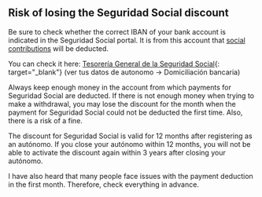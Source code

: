 ## Risk of losing the Seguridad Social discount

Be sure to check whether the correct IBAN of your bank account is indicated in the Seguridad Social portal. It is from
this account that [social contributions](#social-contributions-seguridad-social) will be deducted.

You can check it here:
[Tesorería General de la Seguridad Social](https://portal.seg-social.gob.es/wps/portal/importass/importass/bienvenida){:
target="_blank"} (ver tus datos de autonomo -> Domiciliación bancaria)

Always keep enough money in the account from which payments for Seguridad Social are deducted. If there is not enough
money when trying to make a withdrawal, you may lose the discount for the month when the payment for Seguridad Social
could not be deducted the first time. Also, there is a risk of a fine.

The discount for Seguridad Social is valid for 12 months after registering as an autónomo. If you close your autónomo
within 12 months, you will not be able to activate the discount again within 3 years after closing your autónomo.

I have also heard that many people face issues with the payment deduction in the first month. Therefore, check
everything in advance.
